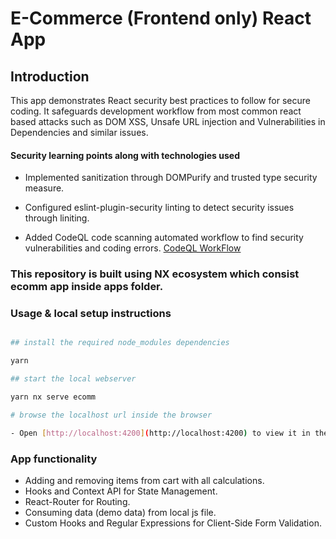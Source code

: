 # E-Commerce (Frontend only) React App

## Introduction

This app demonstrates React security best practices to follow for secure coding. It safeguards development workflow from most common react based attacks such as DOM XSS, Unsafe URL injection and Vulnerabilities in Dependencies and similar issues.

#### Security learning points along with technologies used

- Implemented sanitization through DOMPurify and trusted type security measure.

- Configured eslint-plugin-security linting to detect security issues through liniting.

- Added CodeQL code scanning automated workflow to find security vulnerabilities and coding errors. [CodeQL WorkFlow](https://github.com/gaurav-js-dev/auth-react/actions/workflows/github-code-scanning/codeql)

### This repository is built using NX ecosystem which consist **ecomm** app inside apps folder.

### Usage & local setup instructions

```bash

## install the required node_modules dependencies

yarn

## start the local webserver

yarn nx serve ecomm

# browse the localhost url inside the browser

- Open [http://localhost:4200](http://localhost:4200) to view it in the browser.

```

### App functionality

- Adding and removing items from cart with all calculations.
- Hooks and Context API for State Management.
- React-Router for Routing.
- Consuming data (demo data) from local js file.
- Custom Hooks and Regular Expressions for Client-Side Form Validation.
